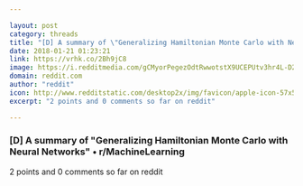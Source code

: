 ```yaml
---

layout: post
category: threads
title: "[D] A summary of \"Generalizing Hamiltonian Monte Carlo with Neural Networks\""
date: 2018-01-21 01:23:21
link: https://vrhk.co/2Bh9jC8
image: https://i.redditmedia.com/gCMyorPegezOdtRwwotstX9UCEPUtv3hr4L-D2QCOAc.jpg?w=320&s=9383d25e4cfe8e3b26e152e9bde21373
domain: reddit.com
author: "reddit"
icon: http://www.redditstatic.com/desktop2x/img/favicon/apple-icon-57x57.png
excerpt: "2 points and 0 comments so far on reddit"

---
```


### [D] A summary of "Generalizing Hamiltonian Monte Carlo with Neural Networks" • r/MachineLearning

2 points and 0 comments so far on reddit